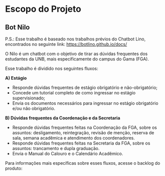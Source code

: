 # Escopo do Projeto

## Bot Nilo

P.S.: Esse trabalho é baseado nos trabalhos prévios do Chatbot Lino, encontrados no seguinte link: https://botlino.github.io/docs/

O Nilo é um chatbot com o objetivo de tirar as dúvidas frequentes dos estudantes da UNB, mais especificamente do campus do Gama (FGA).

Esse trabalho é dividido nos seguintes fluxos:

**A) Estágio**
- Responde dúvidas frequentes de estágio obrigatório e não-obrigatório;
- Concede um tutorial completo de como ingressar no estágio supervisionado;
- Envia os documentos necessários para ingressar no estágio obrigatório e/ou não obrigatório.

**B) Dúvidas frequentes da Coordenação e da Secretaria**
- Responde dúvidas frequentes feitas na Coordenação da FGA, sobre os assuntos: desligamento, reintegração, revisão de menção, reserva de sala, semana acadêmica e atendimento dos coordenadores.
- Responde dúvidas frequentes feitas na Secretaria da FGA, sobre os assuntos: trancamento e dupla graduação.
- Envia o Manual do Calouro e o Calendário Acadêmico.

Para informações mais específicas sobre esses fluxos, acesse o backlog do produto: